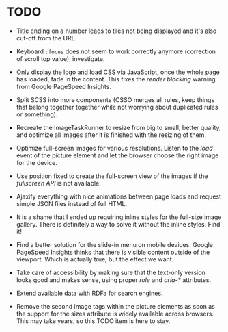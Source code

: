 # TODO
* Title ending on a number leads to tiles not being displayed and it's also cut-off from the URL.
* Keyboard `:focus` does not seem to work correctly anymore (correction of scroll top value), investigate.
* Only display the logo and load CSS via JavaScript, once the whole page has loaded, fade in the content. This fixes the
  _render blocking_ warning from Google PageSpeed Insights.
* Split SCSS into more components (CSSO merges all rules, keep things that belong together together while not worrying
  about duplicated rules or something).
* Recreate the ImageTaskRunner to resize from big to small, better quality, and optimize all images after it is finished
  with the resizing of them.
* Optimize full-screen images for various resolutions. Listen to the _load_ event of the picture element and let the
  browser choose the right image for the device.
* Use position fixed to create the full-screen view of the images if the _fullscreen API_ is not available.
* Ajaxify everything with nice animations between page loads and request simple JSON files instead of full HTML.
* It is a shame that I ended up requiring inline styles for the full-size image gallery. There is definitely a way to
  solve it without the inline styles. Find it!
* Find a better solution for the slide-in menu on mobile devices. Google PageSpeed Insights thinks that there is
  visible content outside of the viewport. Which is actually true, but the effect we want.
* Take care of accessibility by making sure that the text-only version looks good and makes sense, using proper _role_
  and _aria-*_ attributes.
* Extend available data with RDFa for search engines.

* Remove the second image tags within the picture elements as soon as the support for the sizes attribute is widely
  available across browsers. This may take years, so this TODO item is here to stay.
